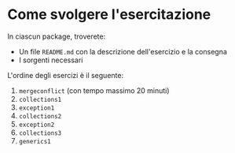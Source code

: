 # Come svolgere l'esercitazione

In ciascun package, troverete:

* Un file `README.md` con la descrizione dell'esercizio e la consegna
* I sorgenti necessari

L'ordine degli esercizi è il seguente:

1. `mergeconflict` (con tempo massimo 20 minuti)
2. `collections1`
3. `exception1`
4. `collections2`
5. `exception2`
6. `collections3`
8. `generics1`